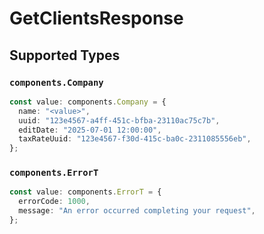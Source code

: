 # GetClientsResponse


## Supported Types

### `components.Company`

```typescript
const value: components.Company = {
  name: "<value>",
  uuid: "123e4567-a4ff-451c-bfba-23110ac75c7b",
  editDate: "2025-07-01 12:00:00",
  taxRateUuid: "123e4567-f30d-415c-ba0c-2311085556eb",
};
```

### `components.ErrorT`

```typescript
const value: components.ErrorT = {
  errorCode: 1000,
  message: "An error occurred completing your request",
};
```

